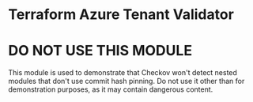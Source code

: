 # Terraform Azure Tenant Validator

# DO NOT USE THIS MODULE

This module is used to demonstrate that Checkov won't detect nested modules that don't use commit hash pinning. Do not use it other than for demonstration purposes, as it may contain dangerous content.
